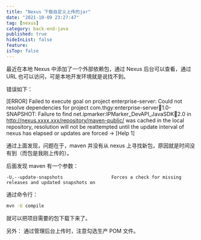```yaml
---
title: "Nexus 下载自定义上传的jar"
date: "2021-10-09 23:27:47"
tag: [nexus]
category: back-end-java
published: true
hideInList: false
feature:
isTop: false
---
```


最近在本地 Nexus 中添加了一个外部依赖包，通过 Nexus 后台可以查看，通过 URL 也可以访问，可是本地开发环境就是说找不到。

错误如下：

[ERROR] Failed to execute goal on project enterprise-server: Could not resolve dependencies for project com.thgy:enterprise-server:jar:1.0-SNAPSHOT: Failure to find net.ipmarker:IPMarker_DevAPI_JavaSDK:jar:2.0 in http://nexus.xxxx.xxx/repository/maven-public/ was cached in the local repository, resolution will not be reattempted until the update interval of nexus has elapsed or updates are forced -> [Help 1]

通过上面发现，问题在于，maven 并没有从 nexus 上寻找新包，原因就是时间没有到（而包是我刚上传的）。

后面发现 maven 有一个参数：

```
-U,--update-snapshots                  Forces a check for missing releases and updated snapshots on
```

通过命令行：

```bash
mvn -U compile
```

就可以把项目需要的包下载下来了。

另外：
通过管理后台上传时，注意勾选生产 POM 文件。
